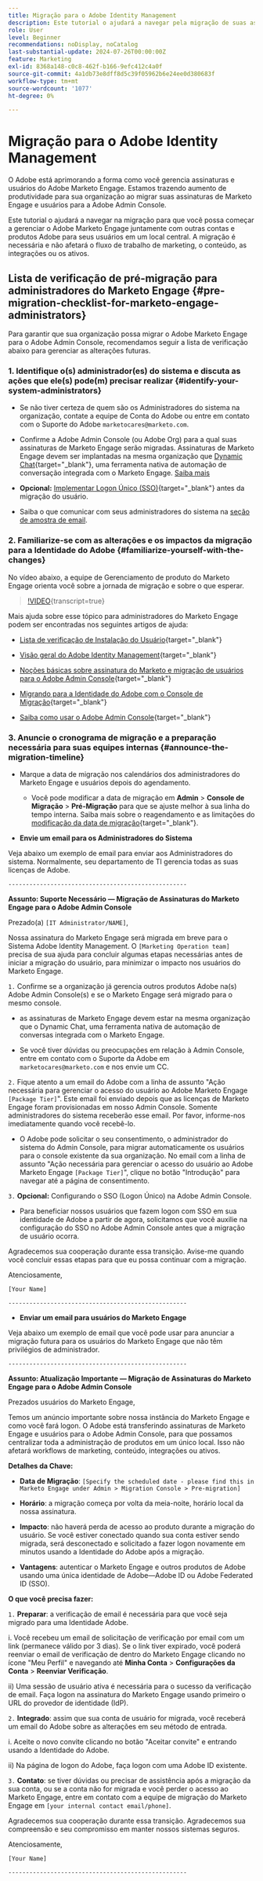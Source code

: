 ```yaml
---
title: Migração para o Adobe Identity Management
description: Este tutorial o ajudará a navegar pela migração de suas assinaturas e usuários do Marketo Engage para o Adobe Admin Console.
role: User
level: Beginner
recommendations: noDisplay, noCatalog
last-substantial-update: 2024-07-26T00:00:00Z
feature: Marketing
exl-id: 8368a148-c0c8-462f-b166-9efc412c4a0f
source-git-commit: 4a1db73e8dff8d5c39f05962b6e24ee0d380683f
workflow-type: tm+mt
source-wordcount: '1077'
ht-degree: 0%

---
```


# Migração para o Adobe Identity Management

O Adobe está aprimorando a forma como você gerencia assinaturas e usuários do Adobe Marketo Engage. Estamos trazendo aumento de produtividade para sua organização ao migrar suas assinaturas de Marketo Engage e usuários para a Adobe Admin Console.

Este tutorial o ajudará a navegar na migração para que você possa começar a gerenciar o Adobe Marketo Engage juntamente com outras contas e produtos Adobe para seus usuários em um local central. A migração é necessária e não afetará o fluxo de trabalho de marketing, o conteúdo, as integrações ou os ativos.

## Lista de verificação de pré-migração para administradores do Marketo Engage {#pre-migration-checklist-for-marketo-engage-administrators}

Para garantir que sua organização possa migrar o Adobe Marketo Engage para o Adobe Admin Console, recomendamos seguir a lista de verificação abaixo para gerenciar as alterações futuras.

### 1. Identifique o(s) administrador(es) do sistema e discuta as ações que ele(s) pode(m) precisar realizar {#identify-your-system-administrators}

* Se não tiver certeza de quem são os Administradores do sistema na organização, contate a equipe de Conta do Adobe ou entre em contato com o Suporte do Adobe `marketocares@marketo.com`.

* Confirme a Adobe Admin Console (ou Adobe Org) para a qual suas assinaturas de Marketo Engage serão migradas.  Assinaturas de Marketo Engage devem ser implantadas na mesma organização que [Dynamic Chat](https://experienceleague.adobe.com/en/docs/marketo-learn/tutorials/dynamic-chat/dynamic-chat-overview){target="_blank"}, uma ferramenta nativa de automação de conversação integrada com o Marketo Engage. [Saiba mais](https://experienceleague.adobe.com/en/docs/marketo/using/product-docs/administration/marketo-with-adobe-identity/subscription-and-user-migration/understanding-marketo-subscription-and-user-migration-to-the-adobe-admin-console#subscription-migration-complete)

* **Opcional:** [Implementar Logon Único (SSO)](https://experienceleague.adobe.com/en/docs/marketo/using/product-docs/administration/marketo-with-adobe-identity/subscription-and-user-migration/understanding-marketo-subscription-and-user-migration-to-the-adobe-admin-console#subscription-migration-complete){target="_blank"} antes da migração do usuário.

* Saiba o que comunicar com seus administradores do sistema na [seção de amostra de email](#announce-the-migration-timeline).

### 2. Familiarize-se com as alterações e os impactos da migração para a Identidade do Adobe {#familiarize-yourself-with-the-changes}

No vídeo abaixo, a equipe de Gerenciamento de produto do Marketo Engage orienta você sobre a jornada de migração e sobre o que esperar.

>[!VIDEO](https://video.tv.adobe.com/v/3430920t3/?t=170/?quality=12&learn=on){transcript=true}

Mais ajuda sobre esse tópico para administradores do Marketo Engage podem ser encontradas nos seguintes artigos de ajuda:

* [Lista de verificação de Instalação do Usuário](https://experienceleague.adobe.com/en/docs/marketo/using/getting-started/initial-setup/user-setup){target="_blank"}

* [Visão geral do Adobe Identity Management](https://experienceleague.adobe.com/en/docs/marketo/using/product-docs/administration/marketo-with-adobe-identity/adobe-identity-management-overview){target="_blank"}

* [Noções básicas sobre assinatura do Marketo e migração de usuários para o Adobe Admin Console](https://experienceleague.adobe.com/en/docs/marketo/using/product-docs/administration/marketo-with-adobe-identity/subscription-and-user-migration/understanding-marketo-subscription-and-user-migration-to-the-adobe-admin-console){target="_blank"}

* [Migrando para a Identidade do Adobe com o Console de Migração](https://experienceleague.adobe.com/en/docs/marketo/using/product-docs/administration/marketo-with-adobe-identity/subscription-and-user-migration/migrating-to-adobe-identity){target="_blank"}

* [Saiba como usar o Adobe Admin Console](https://helpx.adobe.com/br/enterprise/using/admin-console.html){target="_blank"}

### 3. Anuncie o cronograma de migração e a preparação necessária para suas equipes internas {#announce-the-migration-timeline}

* Marque a data de migração nos calendários dos administradores do Marketo Engage e usuários depois do agendamento.

   * Você pode modificar a data de migração em **Admin** > **Console de Migração** > **Pré-Migração** para que se ajuste melhor à sua linha do tempo interna. Saiba mais sobre o reagendamento e as limitações do [modificação da data de migração](https://experienceleague.adobe.com/en/docs/marketo/using/product-docs/administration/marketo-with-adobe-identity/subscription-and-user-migration/migrating-to-adobe-identity#pre-migration){target="_blank"}.

* **Envie um email para os Administradores do Sistema**

Veja abaixo um exemplo de email para enviar aos Administradores do sistema. Normalmente, seu departamento de TI gerencia todas as suas licenças de Adobe.

`---------------------------------------------------`

**Assunto: Suporte Necessário — Migração de Assinaturas do Marketo Engage para o Adobe Admin Console**

Prezado(a) `[IT Administrator/NAME]`,

Nossa assinatura do Marketo Engage será migrada em breve para o Sistema Adobe Identity Management. O `[Marketing Operation team]` precisa de sua ajuda para concluir algumas etapas necessárias antes de iniciar a migração do usuário, para minimizar o impacto nos usuários do Marketo Engage.

`1.` Confirme se a organização já gerencia outros produtos Adobe na(s) Adobe Admin Console(s) e se o Marketo Engage será migrado para o mesmo console.

* as assinaturas de Marketo Engage devem estar na mesma organização que o Dynamic Chat, uma ferramenta nativa de automação de conversas integrada com o Marketo Engage.

* Se você tiver dúvidas ou preocupações em relação à Admin Console, entre em contato com o Suporte da Adobe em `marketocares@marketo.com` e nos envie um CC.

`2.` Fique atento a um email do Adobe com a linha de assunto &quot;Ação necessária para gerenciar o acesso do usuário ao Adobe Marketo Engage `[Package Tier]`&quot;. Este email foi enviado depois que as licenças de Marketo Engage foram provisionadas em nosso Admin Console. Somente administradores do sistema receberão esse email. Por favor, informe-nos imediatamente quando você recebê-lo.

* O Adobe pode solicitar o seu consentimento, o administrador do sistema do Admin Console, para migrar automaticamente os usuários para o console existente da sua organização. No email com a linha de assunto &quot;Ação necessária para gerenciar o acesso do usuário ao Adobe Marketo Engage `[Package Tier]`&quot;, clique no botão &quot;Introdução&quot; para navegar até a página de consentimento.

`3.` **Opcional:** Configurando o SSO (Logon Único) na Adobe Admin Console.

* Para beneficiar nossos usuários que fazem logon com SSO em sua identidade de Adobe a partir de agora, solicitamos que você auxilie na configuração do SSO no Adobe Admin Console antes que a migração de usuário ocorra.

Agradecemos sua cooperação durante essa transição. Avise-me quando você concluir essas etapas para que eu possa continuar com a migração.

Atenciosamente,

`[Your Name]`

`---------------------------------------------------`

* **Enviar um email para usuários do Marketo Engage**

Veja abaixo um exemplo de email que você pode usar para anunciar a migração futura para os usuários do Marketo Engage que não têm privilégios de administrador.

`---------------------------------------------------`

**Assunto: Atualização Importante — Migração de Assinaturas do Marketo Engage para o Adobe Admin Console**

Prezados usuários do Marketo Engage,

Temos um anúncio importante sobre nossa instância do Marketo Engage e como você fará logon. O Adobe está transferindo assinaturas de Marketo Engage e usuários para o Adobe Admin Console, para que possamos centralizar toda a administração de produtos em um único local. Isso não afetará workflows de marketing, conteúdo, integrações ou ativos.

**Detalhes da Chave:**

* **Data de Migração**: `[Specify the scheduled date - please find this in Marketo Engage under Admin > Migration Console > Pre-migration]`

* **Horário**: a migração começa por volta da meia-noite, horário local da nossa assinatura.

* **Impacto**: não haverá perda de acesso ao produto durante a migração do usuário. Se você estiver conectado quando sua conta estiver sendo migrada, será desconectado e solicitado a fazer logon novamente em minutos usando a Identidade do Adobe após a migração.

* **Vantagens**: autenticar o Marketo Engage e outros produtos de Adobe usando uma única identidade de Adobe—Adobe ID ou Adobe Federated ID (SSO).

**O que você precisa fazer:**

`1.` **Preparar**: a verificação de email é necessária para que você seja migrado para uma Identidade Adobe.

i. Você recebeu um email de solicitação de verificação por email com um link (permanece válido por 3 dias). Se o link tiver expirado, você poderá reenviar o email de verificação de dentro do Marketo Engage clicando no ícone &quot;Meu Perfil&quot; e navegando até **Minha Conta** > **Configurações da Conta** > **Reenviar Verificação**.

ii) Uma sessão de usuário ativa é necessária para o sucesso da verificação de email. Faça logon na assinatura do Marketo Engage usando primeiro o URL do provedor de identidade (IdP).

`2.` **Integrado**: assim que sua conta de usuário for migrada, você receberá um email do Adobe sobre as alterações em seu método de entrada.

i. Aceite o novo convite clicando no botão &quot;Aceitar convite&quot; e entrando usando a Identidade do Adobe.

ii) Na página de logon do Adobe, faça logon com uma Adobe ID existente.

`3.` **Contato**: se tiver dúvidas ou precisar de assistência após a migração da sua conta, ou se a conta não for migrada e você perder o acesso ao Marketo Engage, entre em contato com a equipe de migração do Marketo Engage em `[your internal contact email/phone]`.

Agradecemos sua cooperação durante essa transição. Agradecemos sua compreensão e seu compromisso em manter nossos sistemas seguros.

Atenciosamente,

`[Your Name]`

`---------------------------------------------------`
